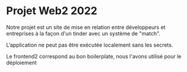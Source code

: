 # Projet Web2 2022

Notre projet est un site de mise en relation entre développeurs et entreprises à la façon d'un tinder avec un système de "match".

L’application ne peut pas être exécutée localement sans les secrets.

Le frontend2 correspond au bon boilerplate, nous l'avons utilisé pour le déploiement
